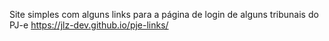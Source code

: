 Site simples com alguns links para a página de login de alguns tribunais do PJ-e
https://jlz-dev.github.io/pje-links/
